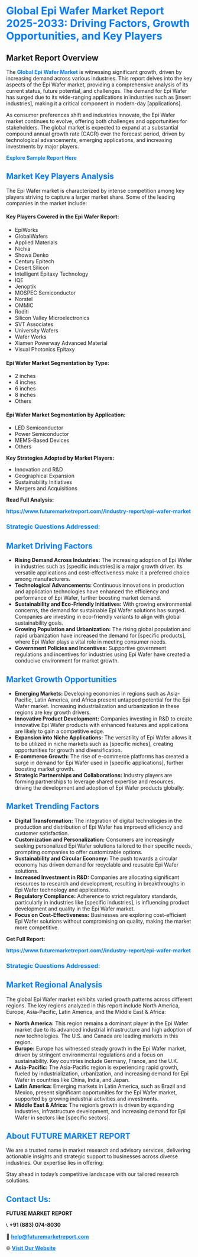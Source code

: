 <h1 style="color: #007BFF;">Global Epi Wafer Market Report 2025-2033: Driving Factors, Growth Opportunities, and Key Players</h1>

<section id="overview">
<h2>Market Report Overview</h2>
<p>The <a href="https://www.futuremarketreport.com//industry-report/epi-wafer-market" style="color: #007BFF; text-decoration: none;"><strong>Global Epi Wafer Market</strong></a> is witnessing significant growth, driven by increasing demand across various industries. This report delves into the key aspects of the Epi Wafer market, providing a comprehensive analysis of its current status, future potential, and challenges. The demand for Epi Wafer has surged due to its wide-ranging applications in industries such as [insert industries], making it a critical component in modern-day [applications].</p>
<p>As consumer preferences shift and industries innovate, the Epi Wafer market continues to evolve, offering both challenges and opportunities for stakeholders. The global market is expected to expand at a substantial compound annual growth rate (CAGR) over the forecast period, driven by technological advancements, emerging applications, and increasing investments by major players.</p>
</section>

<section id="overview">
<p><a href="https://www.futuremarketreport.com//request-sample/reportId=51308" style="color: #007BFF; text-decoration: none;"><strong>Explore Sample Report Here</strong></a></p>
</section>

<section id="key-players">
<h2 style="color: #007BFF;">Market Key Players Analysis</h2>
<p>The Epi Wafer market is characterized by intense competition among key players striving to capture a larger market share. Some of the leading companies in the market include:</p>
<h4>Key Players Covered in the Epi Wafer Report:</h4>
<ul><li>EpiWorks</li><li>GlobalWafers</li><li>Applied Materials</li><li>Nichia</li><li>Showa Denko</li><li>Century Epitech</li><li>Desert Silicon</li><li>Intelligent Epitaxy Technology</li><li>IQE</li><li>Jenoptik</li><li>MOSPEC Semiconductor</li><li>Norstel</li><li>OMMIC</li><li>Roditi</li><li>Silicon Valley Microelectronics</li><li>SVT Associates</li><li>University Wafers</li><li>Wafer Works</li><li>Xiamen Powerway Advanced Material</li><li>Visual Photonics Epitaxy</li></ul>
<h4>Epi Wafer Market Segmentation by Type:</h4>
<ul><li>2 inches</li><li>4 inches</li><li>6 inches</li><li>8 inches</li><li>Others</li></ul>

<h4>Epi Wafer Market Segmentation by Application:</h4>
<ul><li>LED Semiconductor</li><li>Power Semiconductor</li><li>MEMS-Based Devices</li><li>Others</li></ul>
<p><strong>Key Strategies Adopted by Market Players:</strong></p>
<ul>
<li>Innovation and R&D</li>
<li>Geographical Expansion</li>
<li>Sustainability Initiatives</li>
<li>Mergers and Acquisitions</li>
</ul>
</section>

<section>
<p><strong>Read Full Analysis: </strong></p><a href="https://www.futuremarketreport.com//industry-report/epi-wafer-market" style="color: #007BFF; text-decoration: none;"><strong>https://www.futuremarketreport.com//industry-report/epi-wafer-market</strong></a>
<h3 style="color: #007BFF;">Strategic Questions Addressed:</h3>
</section>

<section id="driving-factors">
<h2 style="color: #007BFF;">Market Driving Factors</h2>
<ul>
<li><strong>Rising Demand Across Industries:</strong> The increasing adoption of Epi Wafer in industries such as [specific industries] is a major growth driver. Its versatile applications and cost-effectiveness make it a preferred choice among manufacturers.</li>
<li><strong>Technological Advancements:</strong> Continuous innovations in production and application technologies have enhanced the efficiency and performance of Epi Wafer, further boosting market demand.</li>
<li><strong>Sustainability and Eco-Friendly Initiatives:</strong> With growing environmental concerns, the demand for sustainable Epi Wafer solutions has surged. Companies are investing in eco-friendly variants to align with global sustainability goals.</li>
<li><strong>Growing Population and Urbanization:</strong> The rising global population and rapid urbanization have increased the demand for [specific products], where Epi Wafer plays a vital role in meeting consumer needs.</li>
<li><strong>Government Policies and Incentives:</strong> Supportive government regulations and incentives for industries using Epi Wafer have created a conducive environment for market growth.</li>
</ul>
</section>

<section id="growth-opportunities">
<h2 style="color: #007BFF;">Market Growth Opportunities</h2>
<ul>
<li><strong>Emerging Markets:</strong> Developing economies in regions such as Asia-Pacific, Latin America, and Africa present untapped potential for the Epi Wafer market. Increasing industrialization and urbanization in these regions are key growth drivers.</li>
<li><strong>Innovative Product Development:</strong> Companies investing in R&D to create innovative Epi Wafer products with enhanced features and applications are likely to gain a competitive edge.</li>
<li><strong>Expansion into Niche Applications:</strong> The versatility of Epi Wafer allows it to be utilized in niche markets such as [specific niches], creating opportunities for growth and diversification.</li>
<li><strong>E-commerce Growth:</strong> The rise of e-commerce platforms has created a surge in demand for Epi Wafer used in [specific applications], further boosting market growth.</li>
<li><strong>Strategic Partnerships and Collaborations:</strong> Industry players are forming partnerships to leverage shared expertise and resources, driving the development and adoption of Epi Wafer products globally.</li>
</ul>
</section>

<section id="trending-factors">
<h2 style="color: #007BFF;">Market Trending Factors</h2>
<ul>
<li><strong>Digital Transformation:</strong> The integration of digital technologies in the production and distribution of Epi Wafer has improved efficiency and customer satisfaction.</li>
<li><strong>Customization and Personalization:</strong> Consumers are increasingly seeking personalized Epi Wafer solutions tailored to their specific needs, prompting companies to offer customizable options.</li>
<li><strong>Sustainability and Circular Economy:</strong> The push towards a circular economy has driven demand for recyclable and reusable Epi Wafer solutions.</li>
<li><strong>Increased Investment in R&D:</strong> Companies are allocating significant resources to research and development, resulting in breakthroughs in Epi Wafer technology and applications.</li>
<li><strong>Regulatory Compliance:</strong> Adherence to strict regulatory standards, particularly in industries like [specific industries], is influencing product development and quality in the Epi Wafer market.</li>
<li><strong>Focus on Cost-Effectiveness:</strong> Businesses are exploring cost-efficient Epi Wafer solutions without compromising on quality, making the market more competitive.</li>
</ul>
</section>

<section>
<p><strong>Get Full Report: </strong></p><a href="https://www.futuremarketreport.com//industry-report/epi-wafer-market" style="color: #007BFF; text-decoration: none;"><strong>https://www.futuremarketreport.com//industry-report/epi-wafer-market</strong></a>
<h3 style="color: #007BFF;">Strategic Questions Addressed:</h3>
</section>


<section id="regional-analysis">
<h2 style="color: #007BFF;">Market Regional Analysis</h2>
<p>The global Epi Wafer market exhibits varied growth patterns across different regions. The key regions analyzed in this report include North America, Europe, Asia-Pacific, Latin America, and the Middle East & Africa:</p>
<ul>
<li><strong>North America:</strong> This region remains a dominant player in the Epi Wafer market due to its advanced industrial infrastructure and high adoption of new technologies. The U.S. and Canada are leading markets in this region.</li>
<li><strong>Europe:</strong> Europe has witnessed steady growth in the Epi Wafer market, driven by stringent environmental regulations and a focus on sustainability. Key countries include Germany, France, and the U.K.</li>
<li><strong>Asia-Pacific:</strong> The Asia-Pacific region is experiencing rapid growth, fueled by industrialization, urbanization, and increasing demand for Epi Wafer in countries like China, India, and Japan.</li>
<li><strong>Latin America:</strong> Emerging markets in Latin America, such as Brazil and Mexico, present significant opportunities for the Epi Wafer market, supported by growing industrial activities and investments.</li>
<li><strong>Middle East & Africa:</strong> The region’s growth is driven by expanding industries, infrastructure development, and increasing demand for Epi Wafer in sectors like [specific sectors].</li>
</ul>
</section>

<footer>
<h2 style="color: #007BFF;">About FUTURE MARKET REPORT</h2>
<p>We are a trusted name in market research and advisory services, delivering actionable insights and strategic support to businesses across diverse industries. Our expertise lies in offering:</p>

<p>Stay ahead in today’s competitive landscape with our tailored research solutions.</p>

<h2 style="color: #007BFF;">Contact Us:</h2>
<p><strong>FUTURE MARKET REPORT</strong></p>
<p>📞 <strong>+91 (883) 074-8030</strong></p>
<p>📧 <strong><a href="mailto:help@futuremarketreport.com" style="color: #007BFF;">help@futuremarketreport.com</a></strong></p>
<p>🌐 <strong><a href="https://www.futuremarketreport.com/" style="color: #007BFF;">Visit Our Website</a></strong></p>
</footer>